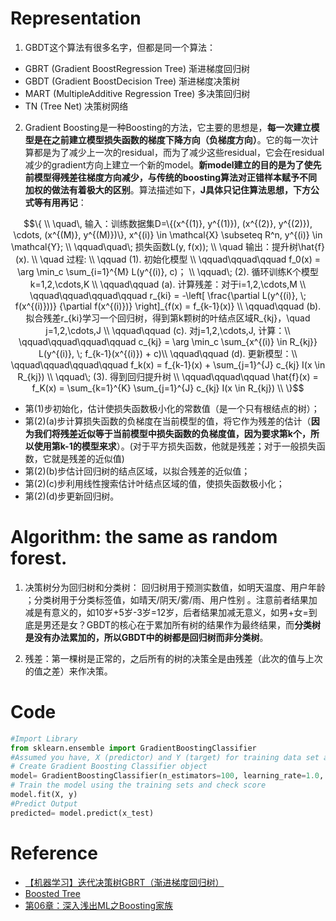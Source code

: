 # Representation

1. GBDT这个算法有很多名字，但都是同一个算法：

  * GBRT \(Gradient BoostRegression Tree\) 渐进梯度回归树
  * GBDT \(Gradient BoostDecision Tree\) 渐进梯度决策树
  * MART \(MultipleAdditive Regression Tree\) 多决策回归树
  * TN \(Tree Net\) 决策树网络

2. Gradient Boosting是一种Boosting的方法，它主要的思想是，**每一次建立模型是在之前建立模型损失函数的梯度下降方向（负梯度方向）**。它的每一次计算都是为了减少上一次的residual，而为了减少这些residual，它会在residual减少的gradient方向上建立一个新的model。**新model建立的目的是为了使先前模型得残差往梯度方向减少，与传统的boosting算法对正错样本赋予不同加权的做法有着极大的区别**。算法描述如下，**J具体只记住算法思想，下方公式等有用再记**：


$$\{ \\   \quad\, 输入：训练数据集D=\{(x^{(1)}, y^{(1)}), (x^{(2)}, y^{(2)}), \cdots, (x^{(M)}, y^{(M)})\}, x^{(i)} \in \mathcal{X} \subseteq R^n, y^{(i)} \in \mathcal{Y}; \\   \qquad\quad\; 损失函数L(y, f(x)); \\   \quad 输出：提升树\hat{f}(x). \\   \quad 过程: \\   \qquad (1). 初始化模型 \\   \qquad\qquad\qquad f_0(x) = \arg \min_c \sum_{i=1}^{M} L(y^{(i)}, c)； \\   \qquad\; (2). 循环训练K个模型 k=1,2,\cdots,K \\   \qquad\qquad (a). 计算残差：对于i=1,2,\cdots,M \\   \qquad\qquad\qquad\qquad r_{ki} = -\left[ \frac{\partial L(y^{(i)}, \; f(x^{(i)}))} {\partial f(x^{(i)})} \right]_{f(x) = f_{k-1}(x)} \\   \qquad\qquad (b). 拟合残差r_{ki}学习一个回归树，得到第k颗树的叶结点区域R_{kj}，\quad j=1,2,\cdots,J \\   \qquad\qquad (c). 对j=1,2,\cdots,J, 计算：\\   \qquad\qquad\qquad\qquad c_{kj} = \arg \min_c \sum_{x^{(i)} \in R_{kj}} L(y^{(i)}, \; f_{k-1}(x^{(i)}) + c)\\   \qquad\qquad (d). 更新模型：\\   \qquad\qquad\qquad\qquad    f_k(x) = f_{k-1}(x) + \sum_{j=1}^{J} c_{kj} I(x \in R_{kj}) \\   \qquad\; (3). 得到回归提升树 \\   \qquad\qquad\qquad \hat{f}(x) = f_K(x) = \sum_{k=1}^{K} \sum_{j=1}^{J} c_{kj} I(x \in R_{kj}) \\    \}$$

- 第(1)步初始化，估计使损失函数极小化的常数值（是一个只有根结点的树）；
- 第(2)(a)步计算损失函数的负梯度在当前模型的值，将它作为残差的估计（**因为我们将残差近似等于当前模型中损失函数的负梯度值，因为要求第k个，所以使用第k-1的模型来求**）。(对于平方损失函数，他就是残差；对于一般损失函数，它就是残差的近似值)
- 第(2)(b)步估计回归树的结点区域，以拟合残差的近似值；
- 第(2)(c)步利用线性搜索估计叶结点区域的值，使损失函数极小化；
- 第(2)(d)步更新回归树。

# Algorithm: the same as random forest.

1. 决策树分为回归树和分类树：回归树用于预测实数值，如明天温度、用户年龄；分类树用于分类标签值，如晴天/阴天/雾/雨、用户性别。注意前者结果加减是有意义的，如10岁+5岁-3岁=12岁，后者结果加减无意义，如男+女=到底是男还是女？GBDT的核心在于累加所有树的结果作为最终结果，而**分类树是没有办法累加的，所以GBDT中的树都是回归树而非分类树**。

2. 残差：第一棵树是正常的，之后所有的树的决策全是由残差（此次的值与上次的值之差）来作决策。

# Code

```python
#Import Library
from sklearn.ensemble import GradientBoostingClassifier
#Assumed you have, X (predictor) and Y (target) for training data set and x_test(predictor) of test_dataset
# Create Gradient Boosting Classifier object
model= GradientBoostingClassifier(n_estimators=100, learning_rate=1.0, max_depth=1, random_state=0)
# Train the model using the training sets and check score
model.fit(X, y)
#Predict Output
predicted= model.predict(x_test)
```

# Reference

* [【机器学习】迭代决策树GBRT（渐进梯度回归树）](http://blog.csdn.net/dianacody/article/details/40688783)
* [Boosted Tree](http://www.52cs.org/?p=429)
* [第06章：深入浅出ML之Boosting家族](http://www.52caml.com/head_first_ml/ml-chapter6-boosting-family/)


